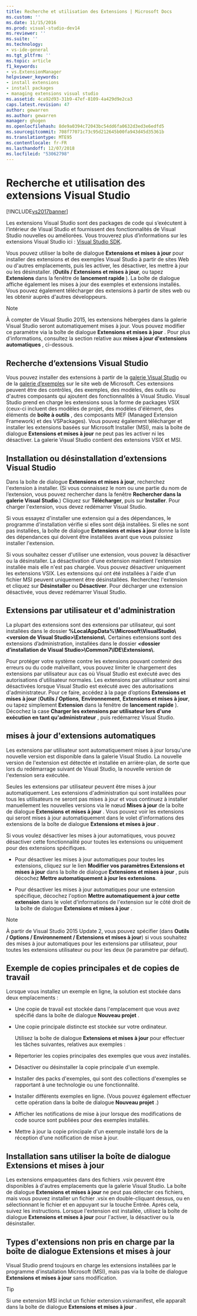 ```yaml
---
title: Recherche et utilisation des Extensions | Microsoft Docs
ms.custom: ''
ms.date: 11/15/2016
ms.prod: visual-studio-dev14
ms.reviewer: ''
ms.suite: ''
ms.technology:
- vs-ide-general
ms.tgt_pltfrm: ''
ms.topic: article
f1_keywords:
- vs.ExtensionManager
helpviewer_keywords:
- install extensions
- install packages
- managing extensions visual studio
ms.assetid: 4ca92d93-31b9-47ef-8109-4a429d9e2ca3
caps.latest.revision: 47
author: gewarren
ms.author: gewarren
manager: ghogen
ms.openlocfilehash: 8de9a0394c72043bc54dd6fa0632d3ed3e6edfd5
ms.sourcegitcommit: 708f77071c73c95d212645b00fa943d45d35361b
ms.translationtype: MTE95
ms.contentlocale: fr-FR
ms.lasthandoff: 12/07/2018
ms.locfileid: "53062798"
---
```

# <a name="finding-and-using-visual-studio-extensions"></a>Recherche et utilisation des extensions Visual Studio
[!INCLUDE[vs2017banner](../includes/vs2017banner.md)]

Les extensions Visual Studio sont des packages de code qui s’exécutent à l’intérieur de Visual Studio et fournissent des fonctionnalités de Visual Studio nouvelles ou améliorées. Vous trouverez plus d’informations sur les extensions Visual Studio ici : [Visual Studio SDK](../extensibility/visual-studio-sdk.md).

 Vous pouvez utiliser la boîte de dialogue **Extensions et mises à jour** pour installer des extensions et des exemples Visual Studio à partir de sites Web ou d'autres emplacements, puis les activer, les désactiver, les mettre à jour ou les désinstaller. (**Outils / Extensions et mises à jour**, ou tapez **Extensions** dans la fenêtre de **lancement rapide** ). La boîte de dialogue affiche également les mises à jour des exemples et extensions installés. Vous pouvez également télécharger des extensions à partir de sites web ou les obtenir auprès d'autres développeurs.

> [!NOTE]
>  À compter de Visual Studio 2015, les extensions hébergées dans la galerie Visual Studio seront automatiquement mises à jour.  Vous pouvez modifier ce paramètre via la boîte de dialogue **Extensions et mises à jour** .  Pour plus d'informations, consultez la section relative aux **mises à jour d'extensions automatiques** , ci-dessous.

## <a name="finding-visual-studio-extensions"></a>Recherche d’extensions Visual Studio
 Vous pouvez installer des extensions à partir de la [galerie Visual Studio](http://go.microsoft.com/fwlink/?LinkID=178891) ou de la [galerie d’exemples](http://go.microsoft.com/fwlink/?LinkId=245175) sur le site web de Microsoft. Ces extensions peuvent être des contrôles, des exemples, des modèles, des outils ou d'autres composants qui ajoutent des fonctionnalités à Visual Studio. Visual Studio prend en charge les extensions sous la forme de packages VSIX (ceux-ci incluent des modèles de projet, des modèles d'élément, des éléments de **boîte à outils** , des composants MEF (Managed Extension Framework) et des VSPackages). Vous pouvez également télécharger et installer les extensions basées sur Microsoft Installer (MSI), mais la boîte de dialogue **Extensions et mises à jour** ne peut pas les activer ni les désactiver. La galerie Visual Studio contient des extensions VSIX et MSI.

## <a name="installing-or-uninstalling-visual-studio-extensions"></a>Installation ou désinstallation d’extensions Visual Studio
 Dans la boîte de dialogue **Extensions et mises à jour**, recherchez l'extension à installer. (Si vous connaissez le nom ou une partie du nom de l’extension, vous pouvez rechercher dans la fenêtre **Rechercher dans la galerie Visual Studio**.) Cliquez sur **Télécharger**, puis sur **Installer**. Pour charger l'extension, vous devez redémarrer Visual Studio.

 Si vous essayez d'installer une extension qui a des dépendances, le programme d'installation vérifie si elles sont déjà installées. Si elles ne sont pas installées, la boîte de dialogue **Extensions et mises à jour** donne la liste des dépendances qui doivent être installées avant que vous puissiez installer l'extension.

 Si vous souhaitez cesser d'utiliser une extension, vous pouvez la désactiver ou la désinstaller. La désactivation d'une extension maintient l'extension installée mais elle n'est pas chargée. Vous pouvez désactiver uniquement les extensions VSIX. Les extensions qui ont été installées à l'aide d'un fichier MSI peuvent uniquement être désinstallées. Recherchez l'extension et cliquez sur **Désinstaller** ou **Désactiver**. Pour décharger une extension désactivée, vous devez redémarrer Visual Studio.

## <a name="per-user-and-administrative-extensions"></a>Extensions par utilisateur et d'administration
 La plupart des extensions sont des extensions par utilisateur, qui sont installées dans le dossier **%LocalAppData%\Microsoft\VisualStudio\\<version de Visual Studio\>\Extensions\\**. Certaines extensions sont des extensions d’administration, installées dans le dossier **\<dossier d’installation de Visual Studio>\Common7\IDE\Extensions\\**.

 Pour protéger votre système contre les extensions pouvant contenir des erreurs ou du code malveillant, vous pouvez limiter le chargement des extensions par utilisateur aux cas où Visual Studio est exécuté avec des autorisations d'utilisateur normales. Les extensions par utilisateur sont ainsi désactivées lorsque Visual Studio est exécuté avec des autorisations d'administrateur. Pour ce faire, accédez à la page d’options **Extensions et mises à jour** (**Outils / Options**, **Environnement**, **Extensions et mises à jour**, ou tapez simplement **Extension** dans la fenêtre de **lancement rapide** ). Décochez la case **Charger les extensions par utilisateur lors d'une exécution en tant qu'administrateur** , puis redémarrez Visual Studio.

## <a name="automatic-extension-updates"></a>mises à jour d'extensions automatiques
 Les extensions par utilisateur sont automatiquement mises à jour lorsqu'une nouvelle version est disponible dans la galerie Visual Studio.  La nouvelle version de l'extension est détectée et installée en arrière-plan, de sorte que lors du redémarrage suivant de Visual Studio, la nouvelle version de l'extension sera exécutée.

 Seules les extensions par utilisateur peuvent être mises à jour automatiquement.  Les extensions d'administration qui sont installées pour tous les utilisateurs ne seront pas mises à jour et vous continuez à installer manuellement les nouvelles versions via le nœud **Mises à jour** de la boîte de dialogue **Extensions et mises à jour** . Vous pouvez voir les extensions qui seront mises à jour automatiquement dans le volet d'informations des extensions de la boîte de dialogue **Extensions et mises à jour** .

 Si vous voulez désactiver les mises à jour automatiques, vous pouvez désactiver cette fonctionnalité pour toutes les extensions ou uniquement pour des extensions spécifiques.

-   Pour désactiver les mises à jour automatiques pour toutes les extensions, cliquez sur le lien **Modifier vos paramètres Extensions et mises à jour** dans la boîte de dialogue **Extensions et mises à jour** , puis décochez **Mettre automatiquement à jour les extensions**.

-   Pour désactiver les mises à jour automatiques pour une extension spécifique, décochez l'option **Mettre automatiquement à jour cette extension** dans le volet d'informations de l'extension sur le côté droit de la boîte de dialogue **Extensions et mises à jour** .

> [!NOTE]
>  À partir de Visual Studio 2015 Update 2, vous pouvez spécifier (dans **Outils / Options / Environnement / Extensions et mises à jour**) si vous souhaitez des mises à jour automatiques pour les extensions par utilisateur, pour toutes les extensions utilisateur ou pour les deux (le paramètre par défaut).

## <a name="sample-master-copies-and-working-copies"></a>Exemple de copies principales et de copies de travail
 Lorsque vous installez un exemple en ligne, la solution est stockée dans deux emplacements :

- Une copie de travail est stockée dans l'emplacement que vous avez spécifié dans la boîte de dialogue **Nouveau projet** .

- Une copie principale distincte est stockée sur votre ordinateur.

  Utilisez la boîte de dialogue **Extensions et mises à jour** pour effectuer les tâches suivantes, relatives aux exemples :

- Répertorier les copies principales des exemples que vous avez installés.

- Désactiver ou désinstaller la copie principale d'un exemple.

- Installer des packs d'exemples, qui sont des collections d'exemples se rapportant à une technologie ou une fonctionnalité.

- Installer différents exemples en ligne. (Vous pouvez également effectuer cette opération dans la boîte de dialogue **Nouveau projet** .)

- Afficher les notifications de mise à jour lorsque des modifications de code source sont publiées pour des exemples installés.

- Mettre à jour la copie principale d'un exemple installé lors de la réception d'une notification de mise à jour.

## <a name="installing-without-using-the-extensions-and-updates-dialog-box"></a>Installation sans utiliser la boîte de dialogue Extensions et mises à jour
 Les extensions empaquetées dans des fichiers .vsix peuvent être disponibles à d'autres emplacements que la galerie Visual Studio. La boîte de dialogue **Extensions et mises à jour** ne peut pas détecter ces fichiers, mais vous pouvez installer un fichier .vsix en double-cliquant dessus, ou en sélectionnant le fichier et en appuyant sur la touche Entrée. Après cela, suivez les instructions. Lorsque l'extension est installée, utilisez la boîte de dialogue **Extensions et mises à jour** pour l'activer, la désactiver ou la désinstaller.

## <a name="extension-types-not-supported-by-the-extensions-and-updates-dialog-box"></a>Types d'extensions non pris en charge par la boîte de dialogue Extensions et mises à jour
 Visual Studio prend toujours en charge les extensions installées par le programme d'installation Microsoft (MSI), mais pas via la boîte de dialogue **Extensions et mises à jour** sans modification.

> [!TIP]
>  Si une extension MSI inclut un fichier extension.vsixmanifest, elle apparaît dans la boîte de dialogue **Extensions et mises à jour** .
